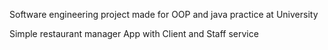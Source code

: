 Software engineering project made for OOP and java practice at University

Simple restaurant manager App with Client and Staff service
